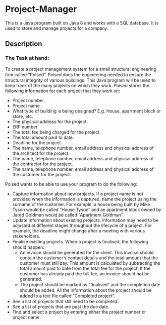 # Project-Manager
This is a Java program built on Java 8 and works with a SQL database. It is used to store and manage projects for a company.
## Description
### The Task at hand:
To create a project management system for a small structural engineering ﬁrm called “Poised”. 
Poised does the engineering needed to ensure the structural integrity of various buildings. 
This Java program will be used to keep track of the many projects on which they work.
Poised stores the following information for each project that they work on:
- Project number.
- Project name.
- What type of building is being designed? E.g. House, apartment block or store, etc.
- The physical address for the project.
- ERF number.
- The total fee being charged for the project.
- The total amount paid to date.
- Deadline for the project.
- The name, telephone number, email address and physical address of the architect for the project.
- The name, telephone number, email address and physical address of the contractor for the project.
- The name, telephone number, email address and physical address of the customer for the project.

Poised wants to be able to use your program to do the following:
- Capture information about new projects. If a project name is not provided
when the information is captured, name the project using the surname of
the customer. For example, a house being built by Mike Tyson would be
called “House Tyson” and an apartment block owned by Jared Goldman
would be called “Apartment Goldman”.
- Update information about existing projects. Information may need to be
adjusted at different stages throughout the lifecycle of a project. For
example, the deadline might change after a meeting with various
stakeholders.
- Finalise existing projects. When a project is ﬁnalised, the following should
happen:
  + An invoice should be generated for the client. This invoice should
  contain the customer’s contact details and the total amount that the
  customer must still pay. This amount is calculated by subtracting the
  total amount paid to date from the total fee for the project. If the
  customer has already paid the full fee, an invoice should not be
  generated.
  + The project should be marked as “ﬁnalised” and the completion date
  should be added. All the information about the project should be
  added to a text ﬁle called “Completed project”.
- See a list of projects that still need to be completed.
- See a list of projects that are past the due date.
- Find and select a project by entering either the project number or project name.
